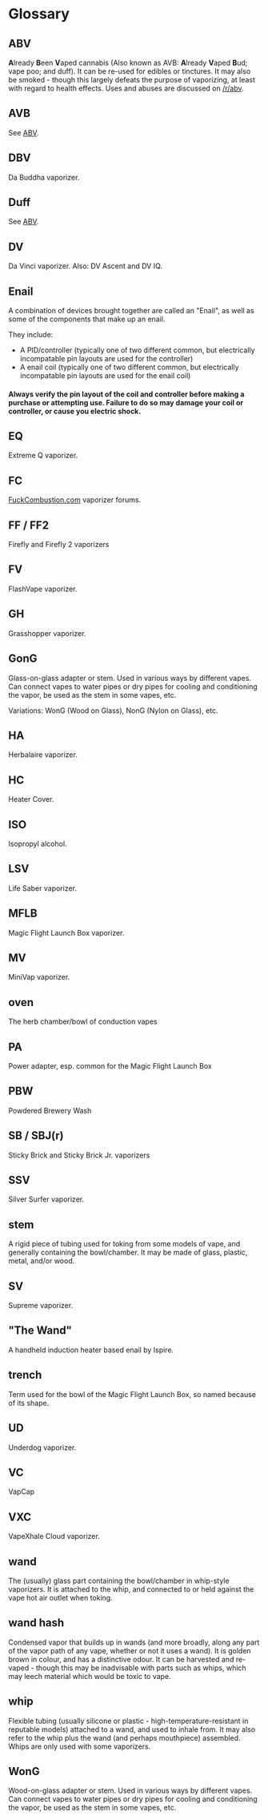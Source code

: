 # Glossary
## **ABV** 

**A**lready **B**een **V**aped cannabis (Also known as AVB: **A**lready **V**aped **B**ud; vape poo; and duff).  It can be re-used for edibles or tinctures.  It may also be smoked - though this largely defeats the purpose of vaporizing, at least with regard to health effects.  Uses and abuses are discussed on [/r/abv](https://reddit.com/r/abv).

## **AVB**

See [ABV](https://github.com/BeyondCombustion/Glossary/blob/main/README.md#abv).

## **DBV** 

Da Buddha vaporizer.

## **Duff** 

See [ABV](https://github.com/BeyondCombustion/Glossary/blob/main/README.md#abv).

## **DV**

Da Vinci vaporizer. Also: DV Ascent and DV IQ.

## **Enail**

A combination of devices brought together are called an "Enail", as well as some of the components that make up an enail. 

They include: 
- A PID/controller (typically one of two different common, but electrically incompatable pin layouts are used for the controller)
- A enail coil (typically one of two different common, but electrically incompatable pin layouts are used for the enail coil)

#### Always verify the pin layout of the coil and controller before making a purchase or attempting use. Failure to do so may damage your coil or controller, or cause you electric shock.

## **EQ** 

Extreme Q vaporizer.

## **FC** 

[FuckCombustion.com](http://fuckcombustion.com) vaporizer forums.

## **FF / FF2**

Firefly and Firefly 2 vaporizers

## **FV**

FlashVape vaporizer.

## **GH**

Grasshopper vaporizer.

## **GonG**

Glass-on-glass adapter or stem. Used in various ways by different vapes. Can connect vapes to water pipes or dry pipes for cooling and conditioning the vapor, be used as the stem in some vapes, etc.

Variations: WonG (Wood on Glass), NonG (Nylon on Glass), etc.

## **HA** 

Herbalaire vaporizer.

## **HC**

Heater Cover.

## **ISO**

Isopropyl alcohol.

## **LSV**

Life Saber vaporizer.

## **MFLB**

Magic Flight Launch Box vaporizer.

## **MV**

MiniVap vaporizer.

## **oven**

The herb chamber/bowl of  conduction vapes

## **PA**

Power adapter, esp. common for the Magic Flight Launch Box

## **PBW**

Powdered Brewery Wash

## **SB / SBJ(r)**

Sticky Brick and Sticky Brick Jr. vaporizers

## **SSV**

Silver Surfer vaporizer.

## **stem**

A rigid piece of tubing used for toking from some models of vape, and generally containing the bowl/chamber.  It may be made of glass, plastic, metal, and/or wood.

## **SV**

Supreme vaporizer.

## **"The Wand"**

A handheld induction heater based enail by Ispire.

## **trench**

Term used for the bowl of the Magic Flight Launch Box, so named because of its shape.

## **UD**

Underdog vaporizer.

## **VC**

VapCap

## **VXC**

VapeXhale Cloud vaporizer.

## **wand**

The (usually) glass part containing the bowl/chamber in whip-style vaporizers.  It is attached to the whip, and connected to or held against the vape hot air outlet when toking.

## **wand hash**

Condensed vapor that builds up in wands (and more broadly, along any part of the vapor path of any vape, whether or not it uses a wand).  It is golden brown in colour, and has a distinctive odour.  It can be harvested and re-vaped - though this may be inadvisable with parts such as whips, which may leech material which would be toxic to vape.

## **whip**

Flexible tubing (usually silicone or plastic - high-temperature-resistant in reputable models) attached to a wand, and used to inhale from.  It may also refer to the whip plus the wand (and perhaps mouthpiece) assembled.  Whips are only used with some vaporizers.

## **WonG**

Wood-on-glass adapter or stem. Used in various ways by different vapes. Can connect vapes to water pipes or dry pipes for cooling and conditioning the vapor, be used as the stem in some vapes, etc.

